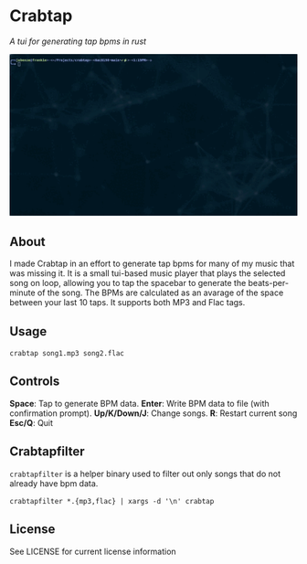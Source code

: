 # Crabtap
_A tui for generating tap bpms in rust_

![example](https://raw.githubusercontent.com/Houndie/crabtap/master/crabtap.gif)

## About

I made Crabtap in an effort to generate tap bpms for many of my music that was missing it.  It is a small tui-based music player that plays the selected song on loop, allowing you to tap the spacebar to generate the beats-per-minute of the song.  The BPMs are calculated as an avarage of the space between your last 10 taps.  It supports both MP3 and Flac tags.

## Usage

```
crabtap song1.mp3 song2.flac
```

## Controls

**Space**: Tap to generate BPM data.
**Enter**: Write BPM data to file (with confirmation prompt).
**Up/K/Down/J**: Change songs.
**R**: Restart current song
**Esc/Q**: Quit

## Crabtapfilter

`crabtapfilter` is a helper binary used to filter out only songs that do not already have bpm data.

```
crabtapfilter *.{mp3,flac} | xargs -d '\n' crabtap
```

## License

See LICENSE for current license information
